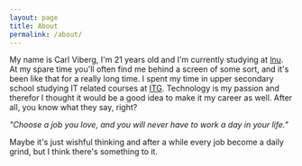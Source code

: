 ```yaml
---
layout: page
title: About
permalink: /about/
---
```


My name is Carl Viberg, I'm 21 years old and I'm currently studying at [lnu](https://lnu.se/).
At my spare time you'll often find me behind a screen of some sort, and it's been like that for
a really long time. I spent my time in upper secondary school studying IT related courses at
[ITG](http://it-gymnasiet.se/vara-skolor/uppsala/). Technology is my passion and therefor I thought 
it would be a good idea to make it my career as well. After all, you know what they say, right?

*"Choose a job you love, and you will never have to work a day in your life."*

Maybe it's just wishful thinking and after a while every job become a daily grind, but I think
there's something to it.

